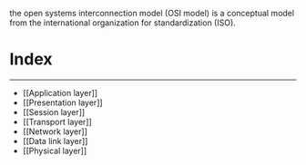 the open systems interconnection model (OSI model) is a conceptual model from the international organization for standardization (ISO).

# Index
---
- [[Application layer]]
- [[Presentation layer]]
- [[Session layer]]
- [[Transport layer]]
- [[Network layer]]
- [[Data link layer]]
- [[Physical layer]]